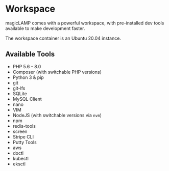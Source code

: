 # Workspace

magicLAMP comes with a powerful workspace, with pre-installed dev tools available to make development
faster.

The workspace container is an Ubuntu 20.04 instance.

## Available Tools

- PHP 5.6 - 8.0
- Composer (with switchable PHP versions)
- Python 3 & pip
- git
- git-lfs
- SQLite
- MySQL Client
- nano
- VIM
- NodeJS (with switchable versions via `nvm`)
- npm
- redis-tools
- screen
- Stripe CLI
- Putty Tools
- aws
- doctl
- kubectl
- eksctl
